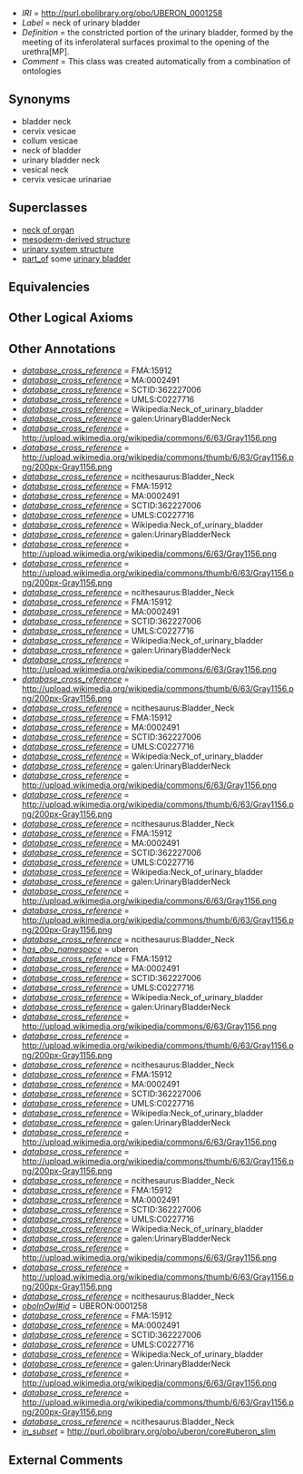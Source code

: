  * *IRI* = http://purl.obolibrary.org/obo/UBERON_0001258
 * *Label* = neck of urinary bladder
 * *Definition* = the constricted portion of the urinary bladder, formed by the meeting of its inferolateral surfaces proximal to the opening of the urethra[MP].
 * *Comment* = This class was created automatically from a combination of ontologies

## Synonyms

 * bladder neck
 * cervix vesicae
 * collum vesicae
 * neck of bladder
 * urinary bladder neck
 * vesical neck
 * cervix vesicae urinariae

## Superclasses

 * [neck of organ](../../UBERON/60/UBERON_0001560.md)
 * [mesoderm-derived structure](../../UBERON/20/UBERON_0004120.md)
 * [urinary system structure](../../UBERON/54/UBERON_0006554.md)
 * [part_of](../../BFO/50/BFO_0000050.md) some [urinary bladder](../../UBERON/55/UBERON_0001255.md)

## Equivalencies


## Other Logical Axioms


## Other Annotations

 * *[database_cross_reference](../../ef/oboInOwl#hasDbXref.md)* = FMA:15912
 * *[database_cross_reference](../../ef/oboInOwl#hasDbXref.md)* = MA:0002491
 * *[database_cross_reference](../../ef/oboInOwl#hasDbXref.md)* = SCTID:362227006
 * *[database_cross_reference](../../ef/oboInOwl#hasDbXref.md)* = UMLS:C0227716
 * *[database_cross_reference](../../ef/oboInOwl#hasDbXref.md)* = Wikipedia:Neck_of_urinary_bladder
 * *[database_cross_reference](../../ef/oboInOwl#hasDbXref.md)* = galen:UrinaryBladderNeck
 * *[database_cross_reference](../../ef/oboInOwl#hasDbXref.md)* = http://upload.wikimedia.org/wikipedia/commons/6/63/Gray1156.png
 * *[database_cross_reference](../../ef/oboInOwl#hasDbXref.md)* = http://upload.wikimedia.org/wikipedia/commons/thumb/6/63/Gray1156.png/200px-Gray1156.png
 * *[database_cross_reference](../../ef/oboInOwl#hasDbXref.md)* = ncithesaurus:Bladder_Neck
 * *[database_cross_reference](../../ef/oboInOwl#hasDbXref.md)* = FMA:15912
 * *[database_cross_reference](../../ef/oboInOwl#hasDbXref.md)* = MA:0002491
 * *[database_cross_reference](../../ef/oboInOwl#hasDbXref.md)* = SCTID:362227006
 * *[database_cross_reference](../../ef/oboInOwl#hasDbXref.md)* = UMLS:C0227716
 * *[database_cross_reference](../../ef/oboInOwl#hasDbXref.md)* = Wikipedia:Neck_of_urinary_bladder
 * *[database_cross_reference](../../ef/oboInOwl#hasDbXref.md)* = galen:UrinaryBladderNeck
 * *[database_cross_reference](../../ef/oboInOwl#hasDbXref.md)* = http://upload.wikimedia.org/wikipedia/commons/6/63/Gray1156.png
 * *[database_cross_reference](../../ef/oboInOwl#hasDbXref.md)* = http://upload.wikimedia.org/wikipedia/commons/thumb/6/63/Gray1156.png/200px-Gray1156.png
 * *[database_cross_reference](../../ef/oboInOwl#hasDbXref.md)* = ncithesaurus:Bladder_Neck
 * *[database_cross_reference](../../ef/oboInOwl#hasDbXref.md)* = FMA:15912
 * *[database_cross_reference](../../ef/oboInOwl#hasDbXref.md)* = MA:0002491
 * *[database_cross_reference](../../ef/oboInOwl#hasDbXref.md)* = SCTID:362227006
 * *[database_cross_reference](../../ef/oboInOwl#hasDbXref.md)* = UMLS:C0227716
 * *[database_cross_reference](../../ef/oboInOwl#hasDbXref.md)* = Wikipedia:Neck_of_urinary_bladder
 * *[database_cross_reference](../../ef/oboInOwl#hasDbXref.md)* = galen:UrinaryBladderNeck
 * *[database_cross_reference](../../ef/oboInOwl#hasDbXref.md)* = http://upload.wikimedia.org/wikipedia/commons/6/63/Gray1156.png
 * *[database_cross_reference](../../ef/oboInOwl#hasDbXref.md)* = http://upload.wikimedia.org/wikipedia/commons/thumb/6/63/Gray1156.png/200px-Gray1156.png
 * *[database_cross_reference](../../ef/oboInOwl#hasDbXref.md)* = ncithesaurus:Bladder_Neck
 * *[database_cross_reference](../../ef/oboInOwl#hasDbXref.md)* = FMA:15912
 * *[database_cross_reference](../../ef/oboInOwl#hasDbXref.md)* = MA:0002491
 * *[database_cross_reference](../../ef/oboInOwl#hasDbXref.md)* = SCTID:362227006
 * *[database_cross_reference](../../ef/oboInOwl#hasDbXref.md)* = UMLS:C0227716
 * *[database_cross_reference](../../ef/oboInOwl#hasDbXref.md)* = Wikipedia:Neck_of_urinary_bladder
 * *[database_cross_reference](../../ef/oboInOwl#hasDbXref.md)* = galen:UrinaryBladderNeck
 * *[database_cross_reference](../../ef/oboInOwl#hasDbXref.md)* = http://upload.wikimedia.org/wikipedia/commons/6/63/Gray1156.png
 * *[database_cross_reference](../../ef/oboInOwl#hasDbXref.md)* = http://upload.wikimedia.org/wikipedia/commons/thumb/6/63/Gray1156.png/200px-Gray1156.png
 * *[database_cross_reference](../../ef/oboInOwl#hasDbXref.md)* = ncithesaurus:Bladder_Neck
 * *[database_cross_reference](../../ef/oboInOwl#hasDbXref.md)* = FMA:15912
 * *[database_cross_reference](../../ef/oboInOwl#hasDbXref.md)* = MA:0002491
 * *[database_cross_reference](../../ef/oboInOwl#hasDbXref.md)* = SCTID:362227006
 * *[database_cross_reference](../../ef/oboInOwl#hasDbXref.md)* = UMLS:C0227716
 * *[database_cross_reference](../../ef/oboInOwl#hasDbXref.md)* = Wikipedia:Neck_of_urinary_bladder
 * *[database_cross_reference](../../ef/oboInOwl#hasDbXref.md)* = galen:UrinaryBladderNeck
 * *[database_cross_reference](../../ef/oboInOwl#hasDbXref.md)* = http://upload.wikimedia.org/wikipedia/commons/6/63/Gray1156.png
 * *[database_cross_reference](../../ef/oboInOwl#hasDbXref.md)* = http://upload.wikimedia.org/wikipedia/commons/thumb/6/63/Gray1156.png/200px-Gray1156.png
 * *[database_cross_reference](../../ef/oboInOwl#hasDbXref.md)* = ncithesaurus:Bladder_Neck
 * *[has_obo_namespace](../../ce/oboInOwl#hasOBONamespace.md)* = uberon
 * *[database_cross_reference](../../ef/oboInOwl#hasDbXref.md)* = FMA:15912
 * *[database_cross_reference](../../ef/oboInOwl#hasDbXref.md)* = MA:0002491
 * *[database_cross_reference](../../ef/oboInOwl#hasDbXref.md)* = SCTID:362227006
 * *[database_cross_reference](../../ef/oboInOwl#hasDbXref.md)* = UMLS:C0227716
 * *[database_cross_reference](../../ef/oboInOwl#hasDbXref.md)* = Wikipedia:Neck_of_urinary_bladder
 * *[database_cross_reference](../../ef/oboInOwl#hasDbXref.md)* = galen:UrinaryBladderNeck
 * *[database_cross_reference](../../ef/oboInOwl#hasDbXref.md)* = http://upload.wikimedia.org/wikipedia/commons/6/63/Gray1156.png
 * *[database_cross_reference](../../ef/oboInOwl#hasDbXref.md)* = http://upload.wikimedia.org/wikipedia/commons/thumb/6/63/Gray1156.png/200px-Gray1156.png
 * *[database_cross_reference](../../ef/oboInOwl#hasDbXref.md)* = ncithesaurus:Bladder_Neck
 * *[database_cross_reference](../../ef/oboInOwl#hasDbXref.md)* = FMA:15912
 * *[database_cross_reference](../../ef/oboInOwl#hasDbXref.md)* = MA:0002491
 * *[database_cross_reference](../../ef/oboInOwl#hasDbXref.md)* = SCTID:362227006
 * *[database_cross_reference](../../ef/oboInOwl#hasDbXref.md)* = UMLS:C0227716
 * *[database_cross_reference](../../ef/oboInOwl#hasDbXref.md)* = Wikipedia:Neck_of_urinary_bladder
 * *[database_cross_reference](../../ef/oboInOwl#hasDbXref.md)* = galen:UrinaryBladderNeck
 * *[database_cross_reference](../../ef/oboInOwl#hasDbXref.md)* = http://upload.wikimedia.org/wikipedia/commons/6/63/Gray1156.png
 * *[database_cross_reference](../../ef/oboInOwl#hasDbXref.md)* = http://upload.wikimedia.org/wikipedia/commons/thumb/6/63/Gray1156.png/200px-Gray1156.png
 * *[database_cross_reference](../../ef/oboInOwl#hasDbXref.md)* = ncithesaurus:Bladder_Neck
 * *[database_cross_reference](../../ef/oboInOwl#hasDbXref.md)* = FMA:15912
 * *[database_cross_reference](../../ef/oboInOwl#hasDbXref.md)* = MA:0002491
 * *[database_cross_reference](../../ef/oboInOwl#hasDbXref.md)* = SCTID:362227006
 * *[database_cross_reference](../../ef/oboInOwl#hasDbXref.md)* = UMLS:C0227716
 * *[database_cross_reference](../../ef/oboInOwl#hasDbXref.md)* = Wikipedia:Neck_of_urinary_bladder
 * *[database_cross_reference](../../ef/oboInOwl#hasDbXref.md)* = galen:UrinaryBladderNeck
 * *[database_cross_reference](../../ef/oboInOwl#hasDbXref.md)* = http://upload.wikimedia.org/wikipedia/commons/6/63/Gray1156.png
 * *[database_cross_reference](../../ef/oboInOwl#hasDbXref.md)* = http://upload.wikimedia.org/wikipedia/commons/thumb/6/63/Gray1156.png/200px-Gray1156.png
 * *[database_cross_reference](../../ef/oboInOwl#hasDbXref.md)* = ncithesaurus:Bladder_Neck
 * *[oboInOwl#id](../../id/oboInOwl#id.md)* = UBERON:0001258
 * *[database_cross_reference](../../ef/oboInOwl#hasDbXref.md)* = FMA:15912
 * *[database_cross_reference](../../ef/oboInOwl#hasDbXref.md)* = MA:0002491
 * *[database_cross_reference](../../ef/oboInOwl#hasDbXref.md)* = SCTID:362227006
 * *[database_cross_reference](../../ef/oboInOwl#hasDbXref.md)* = UMLS:C0227716
 * *[database_cross_reference](../../ef/oboInOwl#hasDbXref.md)* = Wikipedia:Neck_of_urinary_bladder
 * *[database_cross_reference](../../ef/oboInOwl#hasDbXref.md)* = galen:UrinaryBladderNeck
 * *[database_cross_reference](../../ef/oboInOwl#hasDbXref.md)* = http://upload.wikimedia.org/wikipedia/commons/6/63/Gray1156.png
 * *[database_cross_reference](../../ef/oboInOwl#hasDbXref.md)* = http://upload.wikimedia.org/wikipedia/commons/thumb/6/63/Gray1156.png/200px-Gray1156.png
 * *[database_cross_reference](../../ef/oboInOwl#hasDbXref.md)* = ncithesaurus:Bladder_Neck
 * *[in_subset](../../et/oboInOwl#inSubset.md)* = http://purl.obolibrary.org/obo/uberon/core#uberon_slim

## External Comments

